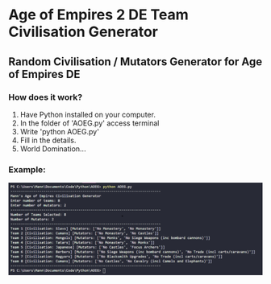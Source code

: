 # Age of Empires 2 DE Team Civilisation Generator

## Random Civilisation / Mutators Generator for Age of Empires DE

### How does it work?
1.  Have Python installed on your computer. 
2.  In the folder of 'AOEG.py' access terminal
3.  Write 'python AOEG.py'
4.  Fill in the details.
5.  World Domination... 

### Example:
![Example Image](https://github.com/Mannjamin/AOE2DETG/blob/master/example.png)